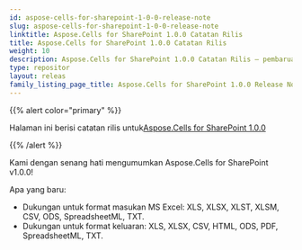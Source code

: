 ```yaml
---
id: aspose-cells-for-sharepoint-1-0-0-release-note
slug: aspose-cells-for-sharepoint-1-0-0-release-note
linktitle: Aspose.Cells for SharePoint 1.0.0 Catatan Rilis
title: Aspose.Cells for SharePoint 1.0.0 Catatan Rilis
weight: 10
description: Aspose.Cells for SharePoint 1.0.0 Catatan Rilis – pembaruan dan perbaikan terkini
type: repositor
layout: releas
family_listing_page_title: Aspose.Cells for SharePoint 1.0.0 Release Note
---
```

{{% alert color="primary" %}} 

 Halaman ini berisi catatan rilis untuk[Aspose.Cells for SharePoint 1.0.0](https://releases.aspose.com/cells/sharepoint/new-releases/aspose.cells-for-sharepoint-1.0.0/)

{{% /alert %}} 

 Kami dengan senang hati mengumumkan Aspose.Cells for SharePoint v1.0.0!

 Apa yang baru:

-  Dukungan untuk format masukan MS Excel: XLS, XLSX, XLST, XLSM, CSV, ODS, SpreadsheetML, TXT.
-  Dukungan untuk format keluaran: XLS, XLSX, CSV, HTML, ODS, PDF, SpreadsheetML, TXT.
